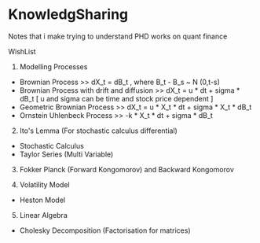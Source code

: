 # KnowledgSharing
Notes that i make trying to understand PHD works on quant finance

WishList

1. Modelling Processes
- Brownian Process >> dX_t = dB_t , where B_t - B_s ~ N (0,t-s) 
- Brownian Process with drift and diffusion >> dX_t = u * dt + sigma * dB_t   [ u and sigma can be time and stock price dependent ] 
- Geometric Brownian Process >> dX_t = u * X_t * dt + sigma * X_t * dB_t
- Ornstein Uhlenbeck Process >> -k * X_t * dt + sigma * dB_t

2. Ito's Lemma (For stochastic calculus differential)
- Stochastic Calculus
- Taylor Series (Multi Variable)

3. Fokker Planck (Forward Kongomorov) and Backward Kongomorov


4. Volatility Model 
- Heston Model 


5. Linear Algebra 
- Cholesky Decomposition (Factorisation for matrices)
